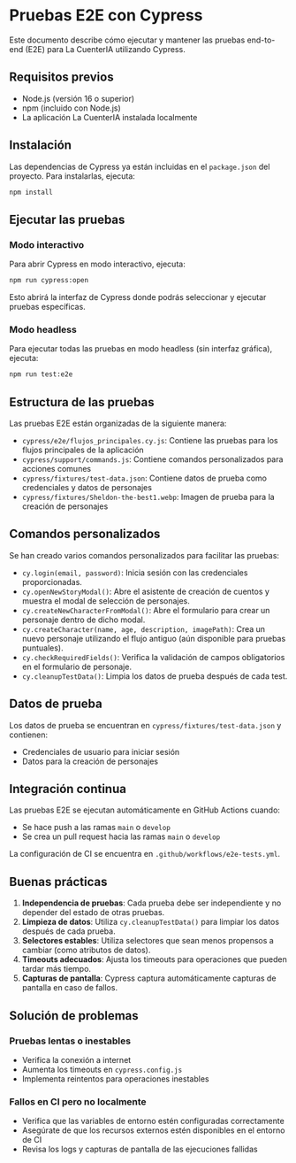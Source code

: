 # Pruebas E2E con Cypress

Este documento describe cómo ejecutar y mantener las pruebas end-to-end (E2E) para La CuenterIA utilizando Cypress.

## Requisitos previos

- Node.js (versión 16 o superior)
- npm (incluido con Node.js)
- La aplicación La CuenterIA instalada localmente

## Instalación

Las dependencias de Cypress ya están incluidas en el `package.json` del proyecto. Para instalarlas, ejecuta:

```bash
npm install
```

## Ejecutar las pruebas

### Modo interactivo

Para abrir Cypress en modo interactivo, ejecuta:

```bash
npm run cypress:open
```

Esto abrirá la interfaz de Cypress donde podrás seleccionar y ejecutar pruebas específicas.

### Modo headless

Para ejecutar todas las pruebas en modo headless (sin interfaz gráfica), ejecuta:

```bash
npm run test:e2e
```

## Estructura de las pruebas

Las pruebas E2E están organizadas de la siguiente manera:

- `cypress/e2e/flujos_principales.cy.js`: Contiene las pruebas para los flujos principales de la aplicación
- `cypress/support/commands.js`: Contiene comandos personalizados para acciones comunes
- `cypress/fixtures/test-data.json`: Contiene datos de prueba como credenciales y datos de personajes
- `cypress/fixtures/Sheldon-the-best1.webp`: Imagen de prueba para la creación de personajes

## Comandos personalizados

Se han creado varios comandos personalizados para facilitar las pruebas:

- `cy.login(email, password)`: Inicia sesión con las credenciales proporcionadas.
- `cy.openNewStoryModal()`: Abre el asistente de creación de cuentos y muestra el modal de selección de personajes.
- `cy.createNewCharacterFromModal()`: Abre el formulario para crear un personaje dentro de dicho modal.
- `cy.createCharacter(name, age, description, imagePath)`: Crea un nuevo personaje utilizando el flujo antiguo (aún disponible para pruebas puntuales).
- `cy.checkRequiredFields()`: Verifica la validación de campos obligatorios en el formulario de personaje.
- `cy.cleanupTestData()`: Limpia los datos de prueba después de cada test.

## Datos de prueba

Los datos de prueba se encuentran en `cypress/fixtures/test-data.json` y contienen:

- Credenciales de usuario para iniciar sesión
- Datos para la creación de personajes

## Integración continua

Las pruebas E2E se ejecutan automáticamente en GitHub Actions cuando:

- Se hace push a las ramas `main` o `develop`
- Se crea un pull request hacia las ramas `main` o `develop`

La configuración de CI se encuentra en `.github/workflows/e2e-tests.yml`.

## Buenas prácticas

1. **Independencia de pruebas**: Cada prueba debe ser independiente y no depender del estado de otras pruebas.
2. **Limpieza de datos**: Utiliza `cy.cleanupTestData()` para limpiar los datos después de cada prueba.
3. **Selectores estables**: Utiliza selectores que sean menos propensos a cambiar (como atributos de datos).
4. **Timeouts adecuados**: Ajusta los timeouts para operaciones que pueden tardar más tiempo.
5. **Capturas de pantalla**: Cypress captura automáticamente capturas de pantalla en caso de fallos.

## Solución de problemas

### Pruebas lentas o inestables

- Verifica la conexión a internet
- Aumenta los timeouts en `cypress.config.js`
- Implementa reintentos para operaciones inestables

### Fallos en CI pero no localmente

- Verifica que las variables de entorno estén configuradas correctamente
- Asegúrate de que los recursos externos estén disponibles en el entorno de CI
- Revisa los logs y capturas de pantalla de las ejecuciones fallidas

